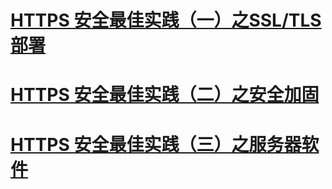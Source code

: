 # [HTTPS 安全最佳实践（一）之SSL/TLS部署](https://blog.myssl.com/ssl-and-tls-deployment-best-practices/)



# [HTTPS 安全最佳实践（二）之安全加固](https://blog.myssl.com/https-security-best-practices/)



# [HTTPS 安全最佳实践（三）之服务器软件](https://blog.myssl.com/https-security-best-practices-2/)



